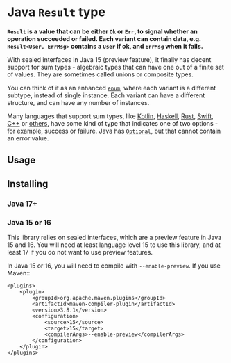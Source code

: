
# Java `Result` type

**`Result` is a value that can be either `Ok` or `Err`, to signal whether an operation succeeded or failed. Each variant can contain data, e.g. `Result<User, ErrMsg>` contains a `User` if ok, and `ErrMsg` when it fails.**

With sealed interfaces in Java 15 (preview feature), it finally has decent support for sum types - algebraic types that can have one out of a finite set of values. They are sometimes called unions or composite types.

You can think of it as an enhanced [`enum`](https://docs.oracle.com/en/java/javase/13/language/switch-expressions.html), where each variant is a different subtype, instead of single instance. Each variant can have a different structure, and can have any number of instances.

Many languages that support sum types, like [Kotlin](https://kotlinlang.org/api/latest/jvm/stdlib/kotlin/-result/), [Haskell](https://hackage.haskell.org/package/base-4.14.1.0/docs/Data-Either.html), [Rust](https://doc.rust-lang.org/std/result/), [Swift](https://www.swiftbysundell.com/articles/the-power-of-result-types-in-swift/), [C++](https://bell0bytes.eu/expected/) or [others](https://en.wikipedia.org/wiki/Result_type), have some kind of type that indicates one of two options - for example, success or failure.  Java has [`Optional`](https://docs.oracle.com/javase/8/docs/api/java/util/Optional.html), but that cannot contain an error value.

## Usage



## Installing

### Java 17+



### Java 15 or 16

This library relies on sealed interfaces, which are a preview feature in Java 15 and 16. You will need at least language level 15 to use this library, and at least 17 if you do not want to use preview features.

In Java 15 or 16, you will need to compile with `--enable-preview`. If you use Maven::

    <plugins>
        <plugin>
            <groupId>org.apache.maven.plugins</groupId>
            <artifactId>maven-compiler-plugin</artifactId>
            <version>3.8.1</version>
            <configuration>
                <source>15</source>
                <target>15</target>
                <compilerArgs>--enable-preview</compilerArgs>
            </configuration>
        </plugin>
    </plugins>








